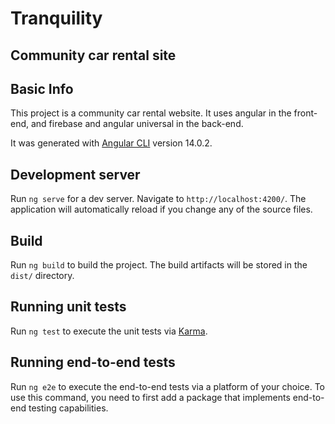 # Tranquility
## Community car rental site

## Basic Info
This project is a community car rental website. It uses angular in the front-end, and firebase and angular universal in the back-end.

It was generated with [Angular CLI](https://github.com/angular/angular-cli) version 14.0.2. 

## Development server

Run `ng serve` for a dev server. Navigate to `http://localhost:4200/`. The application will automatically reload if you change any of the source files.

## Build

Run `ng build` to build the project. The build artifacts will be stored in the `dist/` directory.

## Running unit tests

Run `ng test` to execute the unit tests via [Karma](https://karma-runner.github.io).

## Running end-to-end tests

Run `ng e2e` to execute the end-to-end tests via a platform of your choice. To use this command, you need to first add a package that implements end-to-end testing capabilities.
